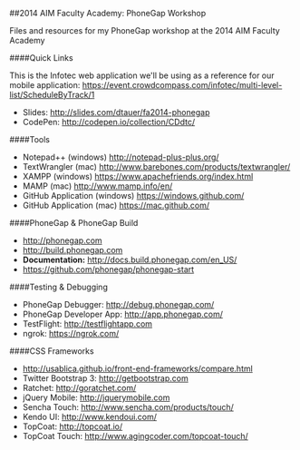 ##2014 AIM Faculty Academy: PhoneGap Workshop


Files and resources for my PhoneGap workshop at the 2014 AIM Faculty Academy

####Quick Links

This is the Infotec web application we'll be using as a reference for our mobile application:
https://event.crowdcompass.com/infotec/multi-level-list/ScheduleByTrack/1

- Slides: http://slides.com/dtauer/fa2014-phonegap
- CodePen: http://codepen.io/collection/CDdtc/

####Tools
- Notepad++ (windows) http://notepad-plus-plus.org/
- TextWrangler (mac) http://www.barebones.com/products/textwrangler/
- XAMPP (windows) https://www.apachefriends.org/index.html
- MAMP (mac) http://www.mamp.info/en/
- GitHub Application (windows) https://windows.github.com/
- GitHub Application (mac) https://mac.github.com/


####PhoneGap & PhoneGap Build
- http://phonegap.com
- http://build.phonegap.com
- **Documentation:** http://docs.build.phonegap.com/en_US/
- https://github.com/phonegap/phonegap-start

####Testing & Debugging
- PhoneGap Debugger: http://debug.phonegap.com/
- PhoneGap Developer App: http://app.phonegap.com/
- TestFlight: http://testflightapp.com
- ngrok: https://ngrok.com/


####CSS Frameworks
- http://usablica.github.io/front-end-frameworks/compare.html
- Twitter Bootstrap 3: http://getbootstrap.com
- Ratchet: http://goratchet.com/
- jQuery Mobile: http://jquerymobile.com
- Sencha Touch: http://www.sencha.com/products/touch/
- Kendo UI: http://www.kendoui.com/
- TopCoat: http://topcoat.io/
- TopCoat Touch: http://www.agingcoder.com/topcoat-touch/
